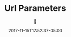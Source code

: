 ---
date: 2017-11-15T17:52:37-05:00
title: "Url Parameters"
seo_title: "Url Parameters | PHP | 🦒"
subheader:
     greeting: PHP - Programming Language
     description: This course covers the basics of programming in PHP. Work your way through the videos/articles and I'll teach you everything you need to know to start your programming journey!
description: This tutorial covers url parameters in PHP.
author: 🦒
image: url-parameters.png
video: afhePzFcwdE
url: /web-development/php/url-parameters/
weight: 13
---